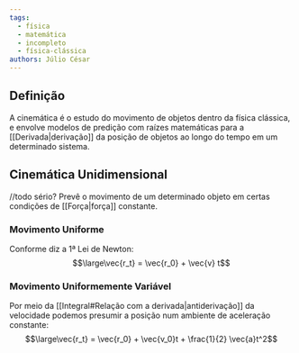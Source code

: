 ```yaml
---
tags:
  - física
  - matemática
  - incompleto
  - física-clássica
authors: Júlio César
---
```

## Definição

A cinemática é o estudo do movimento de objetos dentro da física clássica, e envolve modelos de predição com raízes matemáticas para a [[Derivada|derivação]] da posição de objetos ao longo do tempo em um determinado sistema.
## Cinemática Unidimensional
//todo sério?
Prevê o movimento de um determinado objeto em certas condições de [[Força|força]] constante.
### Movimento Uniforme
Conforme diz a 1ª Lei de Newton:
$$\large\vec{r_t} = \vec{r_0} + \vec{v} t$$

### Movimento Uniformemente Variável
Por meio da [[Integral#Relação com a derivada|antiderivação]] da velocidade podemos presumir a posição num ambiente de aceleração constante:
$$\large\vec{r_t} = \vec{r_0} + \vec{v_0}t + \frac{1}{2} \vec{a}t^2$$
